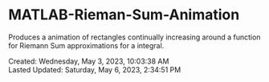 # MATLAB-Rieman-Sum-Animation
Produces a animation of rectangles continually increasing around a function for Riemann Sum approximations for a integral.

Created: ‎Wednesday, ‎May ‎3, ‎2023, ‏‎10:03:38 AM\
Lasted Updated: Saturday, ‎May ‎6, ‎2023, ‏‎2:34:51 PM
